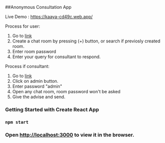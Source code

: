 ##Anonymous Consultation App

Live Demo : https://kaaya-cd49c.web.app/

Process for user:
1. Go to [link](https://kaaya-cd49c.web.app/)
2. Create a chat room by pressing (+) button, or search if previosly created room.
3. Enter room password
4. Enter your query for consultant to respond.


Process if consultant:
1. Go to [link](https://kaaya-cd49c.web.app/)
2. Click on admin button.
3. Enter password "admin"
4. Open any chat room, room password won't be asked
5. Give the advise and send.



### Getting Started with Create React App
### `npm start`
### Open [http://localhost:3000](http://localhost:3000) to view it in the browser.
